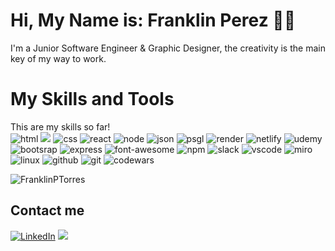 # Hi, My Name is: Franklin Perez 👨‍💻
I'm a Junior Software Engineer & Graphic Designer, the creativity is the main key of my way to work.

# My Skills and Tools
This are my skills so far!
<br>
<img src="https://img.shields.io/badge/HTML5-E34F26?style=for-the-badge&logo=html5&logoColor=white" alt="html"/>
<img src="https://img.shields.io/badge/CSS3-1572B6?style=for-the-badge&logo=css3&logoColor=white" />
<img src="https://img.shields.io/badge/JavaScript-323330?style=for-the-badge&logo=javascript&logoColor=F7DF1E" alt="css" />
<img src="https://img.shields.io/badge/React-20232A?style=for-the-badge&logo=react&logoColor=61DAFB" alt="react"/>
<img src="https://img.shields.io/badge/Node.js-339933?style=for-the-badge&logo=nodedotjs&logoColor=white" alt="node"/>
<img src="https://img.shields.io/badge/json-5E5C5C?style=for-the-badge&logo=json&logoColor=white" alt="json" />
<img src="https://img.shields.io/badge/PostgreSQL-316192?style=for-the-badge&logo=postgresql&logoColor=white" alt="psgl" />
<img src="https://img.shields.io/badge/Render-46E3B7?style=for-the-badge&logo=render&logoColor=white" alt="render" />
<img src="https://img.shields.io/badge/netlify-%23000000.svg?style=for-the-badge&logo=netlify&logoColor=#00C7B7" alt="netlify" />
<img src="https://img.shields.io/badge/Udemy-EC5252?style=for-the-badge&logo=Udemy&logoColor=white" alt="udemy" />
<img src="https://img.shields.io/badge/Bootstrap-563D7C?style=for-the-badge&logo=bootstrap&logoColor=white" alt="bootsrap" />
<img src="https://img.shields.io/badge/Express.js-000000?style=for-the-badge&logo=express&logoColor=white" alt="express" />
<img src="https://img.shields.io/badge/Font_Awesome-339AF0?style=for-the-badge&logo=fontawesome&logoColor=white" alt="font-awesome" />
<img src="https://img.shields.io/badge/npm-CB3837?style=for-the-badge&logo=npm&logoColor=white" alt="npm" />
<img src="https://img.shields.io/badge/Slack-4A154B?style=for-the-badge&logo=slack&logoColor=white" alt="slack"  />
<img src="https://img.shields.io/badge/VSCode-0078D4?style=for-the-badge&logo=visual%20studio%20code&logoColor=white" alt="vscode" />
<img src="https://img.shields.io/badge/Miro-F7C922?style=for-the-badge&logo=Miro&logoColor=050036" alt="miro" />
<img src="https://img.shields.io/badge/Linux-FCC624?style=for-the-badge&logo=linux&logoColor=black" alt="linux" />
<img src="https://img.shields.io/badge/GitHub-100000?style=for-the-badge&logo=github&logoColor=white" alt="github" />
<img src="https://img.shields.io/badge/GIT-E44C30?style=for-the-badge&logo=git&logoColor=white" alt="git" />
<img src="https://img.shields.io/badge/Codewars-B1361E?style=for-the-badge&logo=Codewars&logoColor=white" alt="codewars" />
 
<p align="left"> <img src="https://komarev.com/ghpvc/?username=FranklinPTorres" alt="FranklinPTorres" /> </p> 

## Contact me

[![LinkedIn](https://img.shields.io/badge/linkedin-%230077B5.svg?&style=for-the-badge&logo=linkedin&logoColor=white)](https://www.linkedin.com/in/pakize-bozkurt-36927322b/)
[<img src="https://img.shields.io/badge/Gmail-D14836?style=for-the-badge&logo=gmail&logoColor=white" />](mailto:franklin.design93@gmail.com)
